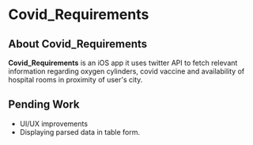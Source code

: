 # Covid_Requirements

## About Covid_Requirements

**Covid_Requirements** is an iOS app it uses twitter API to fetch relevant information regarding oxygen cylinders, covid vaccine and availability of hospital rooms in proximity of user's city.

## Pending Work

- UI/UX improvements 
- Displaying parsed data in table form.
